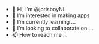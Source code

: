 - 👋 Hi, I’m @jorisboyNL
- 👀 I’m interested in making apps
- 🌱 I’m currently learning ...
- 💞️ I’m looking to collaborate on ...
- 📫 How to reach me ...

<!---
jorisboyNL/jorisboyNL is a ✨ special ✨ repository because its `README.md` (this file) appears on your GitHub profile.
You can click the Preview link to take a look at your changes.
--->

